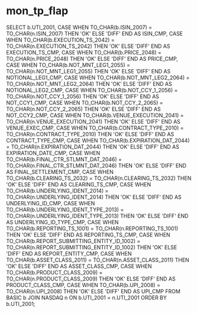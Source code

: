 # mon_tp_flap

SELECT
  b.UTI_2001,
  CASE WHEN TO_CHAR(b.ISIN_2007) = TO_CHAR(n.ISIN_2007) THEN 'OK' ELSE 'DIFF' END AS ISIN_CMP,
  CASE WHEN TO_CHAR(b.EXECUTION_TS_2042) = TO_CHAR(n.EXECUTION_TS_2042) THEN 'OK' ELSE 'DIFF' END AS EXECUTION_TS_CMP,
  CASE WHEN TO_CHAR(b.PRICE_2048) = TO_CHAR(n.PRICE_2048) THEN 'OK' ELSE 'DIFF' END AS PRICE_CMP,
  CASE WHEN TO_CHAR(b.NOT_MNT_LEG1_2055) = TO_CHAR(n.NOT_MNT_LEG1_2055) THEN 'OK' ELSE 'DIFF' END AS NOTIONAL_LEG1_CMP,
  CASE WHEN TO_CHAR(b.NOT_MNT_LEG2_2064) = TO_CHAR(n.NOT_MNT_LEG2_2064) THEN 'OK' ELSE 'DIFF' END AS NOTIONAL_LEG2_CMP,
  CASE WHEN TO_CHAR(b.NOT_CCY_1_2056) = TO_CHAR(n.NOT_CCY_1_2056) THEN 'OK' ELSE 'DIFF' END AS NOT_CCY1_CMP,
  CASE WHEN TO_CHAR(b.NOT_CCY_2_2065) = TO_CHAR(n.NOT_CCY_2_2065) THEN 'OK' ELSE 'DIFF' END AS NOT_CCY2_CMP,
  CASE WHEN TO_CHAR(b.VENUE_EXECUTION_2041) = TO_CHAR(n.VENUE_EXECUTION_2041) THEN 'OK' ELSE 'DIFF' END AS VENUE_EXEC_CMP,
  CASE WHEN TO_CHAR(b.CONTRACT_TYPE_2010) = TO_CHAR(n.CONTRACT_TYPE_2010) THEN 'OK' ELSE 'DIFF' END AS CONTRACT_TYPE_CMP,
  CASE WHEN TO_CHAR(b.EXPIRATION_DAT_2044) = TO_CHAR(n.EXPIRATION_DAT_2044) THEN 'OK' ELSE 'DIFF' END AS EXPIRATION_DATE_CMP,
  CASE WHEN TO_CHAR(b.FINAL_CTR_STLMNT_DAT_2046) = TO_CHAR(n.FINAL_CTR_STLMNT_DAT_2046) THEN 'OK' ELSE 'DIFF' END AS FINAL_SETTLEMENT_CMP,
  CASE WHEN TO_CHAR(b.CLEARING_TS_2032) = TO_CHAR(n.CLEARING_TS_2032) THEN 'OK' ELSE 'DIFF' END AS CLEARING_TS_CMP,
  CASE WHEN TO_CHAR(b.UNDERLYING_IDENT_2014) = TO_CHAR(n.UNDERLYING_IDENT_2014) THEN 'OK' ELSE 'DIFF' END AS UNDERLYING_ID_CMP,
  CASE WHEN TO_CHAR(b.UNDERLYING_IDENT_TYPE_2013) = TO_CHAR(n.UNDERLYING_IDENT_TYPE_2013) THEN 'OK' ELSE 'DIFF' END AS UNDERLYING_ID_TYPE_CMP,
  CASE WHEN TO_CHAR(b.REPORTING_TS_1001) = TO_CHAR(n.REPORTING_TS_1001) THEN 'OK' ELSE 'DIFF' END AS REPORTING_TS_CMP,
  CASE WHEN TO_CHAR(b.REPORT_SUBMITTING_ENTITY_ID_1002) = TO_CHAR(n.REPORT_SUBMITTING_ENTITY_ID_1002) THEN 'OK' ELSE 'DIFF' END AS REPORT_ENTITY_CMP,
  CASE WHEN TO_CHAR(b.ASSET_CLASS_2011) = TO_CHAR(n.ASSET_CLASS_2011) THEN 'OK' ELSE 'DIFF' END AS ASSET_CLASS_CMP,
  CASE WHEN TO_CHAR(b.PRODUCT_CLASS_2009) = TO_CHAR(n.PRODUCT_CLASS_2009) THEN 'OK' ELSE 'DIFF' END AS PRODUCT_CLASS_CMP,
  CASE WHEN TO_CHAR(b.UPI_2008) = TO_CHAR(n.UPI_2008) THEN 'OK' ELSE 'DIFF' END AS UPI_CMP
FROM BASIC b
JOIN NASDAQ n
  ON b.UTI_2001 = n.UTI_2001
ORDER BY b.UTI_2001;
